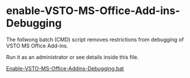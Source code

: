 # enable-VSTO-MS-Office-Add-ins-Debugging
The follwong batch (CMD) script removes restrictions from debugging of VSTO MS Office Add-ins.

Run it as an administrator or see details inside this file.

[Enable-VSTO-MS-Office-Addins-Debugging.bat](https://github.com/it3xl/enable-VSTO-MS-Office-Add-ins-Debugging/blob/master/Enable-VSTO-MS-Office-Addins-Debugging.bat)

